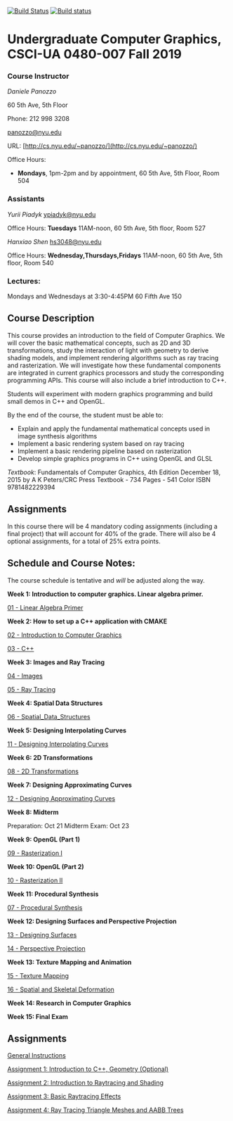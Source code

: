 [![Build Status](https://travis-ci.com/danielepanozzo/ucg.svg?branch=master)](https://travis-ci.com/danielepanozzo/ucg)
[![Build status](https://ci.appveyor.com/api/projects/status/y68kw31p2imq256k?svg=true)](https://ci.appveyor.com/project/danielepanozzo/ucg)

# Undergraduate Computer Graphics, CSCI-UA 0480-007 Fall 2019

### Course Instructor
*Daniele Panozzo*

60 5th Ave, 5th Floor

Phone: 212 998 3208

[panozzo@nyu.edu](mailto:panozzo@nyu.edu)

URL: [http://cs.nyu.edu/~panozzo/](http://cs.nyu.edu/~panozzo/)

Office Hours: 
* **Mondays**, 1pm-2pm and by appointment, 60 5th Ave, 5th Floor, Room 504

### Assistants
*Yurii Piadyk*
[ypiadyk@nyu.edu](mailto:ypiadyk@nyu.edu)

Office Hours: **Tuesdays** 11AM-noon, 60 5th Ave, 5th floor, Room 527

*Hanxiao Shen*
[hs3048@nyu.edu](mailto:hs3048@nyu.edu)

Office Hours: **Wednesday,Thursdays,Fridays** 11AM-noon, 60 5th Ave, 5th floor, Room 540

### Lectures:
Mondays and Wednesdays at 3:30-4:45PM
60 Fifth Ave 150

## Course Description

This course provides an introduction to the field of Computer Graphics. We will cover the basic mathematical concepts, such as 2D and 3D transformations, study the interaction of light with geometry to derive  shading models, and implement rendering algorithms such as ray tracing and rasterization. We will investigate how these fundamental components are integrated in current graphics processors and study the corresponding programming APIs. This course will also include a brief introduction to C++.

Students will experiment with modern graphics programming and build small demos in C++ and OpenGL.

By the end of the course, the student must be able to:

* Explain and apply the fundamental mathematical concepts used in  image synthesis algorithms
* Implement a basic rendering system based on ray tracing
* Implement a basic rendering pipeline based on rasterization
* Develop simple graphics programs in C++ using OpenGL and GLSL

*Textbook*:
Fundamentals of Computer Graphics, 4th Edition
December 18, 2015 by A K Peters/CRC Press
Textbook - 734 Pages - 541 Color
ISBN 9781482229394

## Assignments

In this course there will be 4 mandatory coding assignments (including a final project) that will account for 40% of the grade. There will also be 4 optional assignments, for a total of 25% extra points.

## Schedule and Course Notes:

The course schedule is tentative and *will* be adjusted along the way.

**Week 1: Introduction to computer graphics. Linear algebra primer.**

[01 - Linear Algebra Primer](https://www.icloud.com/keynote/0O4s8gzpbOCG61F_6PG4e5GKw#01_-_Basic_Linear_Algebra)

**Week 2: How to set up a C++ application with CMAKE**

[02 - Introduction to Computer Graphics](https://www.icloud.com/keynote/0hAcu2HAqd8ewHjsyMzNMwNEQ#02_-_Introduction_to_Computer_Graphics)

[03 - C++](https://www.icloud.com/keynote/0qeJcksuI7L5z6n73cYCrl4Wg#03_-_C++)

**Week 3: Images and Ray Tracing**

[04 - Images](https://www.icloud.com/keynote/0hhhY7wOzq5b2nGqlMQ4nNglA#04_-_Images)

[05 - Ray Tracing](https://www.icloud.com/keynote/0f_5VMzvze0dv3HtAy82rrV6w#05_-_Ray_Tracing)

**Week 4: Spatial Data Structures**

[06 - Spatial_Data_Structures](https://www.icloud.com/keynote/072YPvX_cP5gP2etosh0eyNrQ#06_-_Spatial_Data_Structures)

**Week 5: Designing Interpolating Curves**

[11 - Designing Interpolating Curves](https://www.icloud.com/keynote/0r02boPmRKn6ilceKhy8juRxg#11_-_Designing_Interpolating_Curves)

**Week 6: 2D Transformations**

[08 - 2D Transformations](https://www.icloud.com/keynote/0a5zYhqUFm7fwYRa8xr7CPblg#08_-_2D_Transformations)

**Week 7: Designing Approximating Curves**

[12 - Designing Approximating Curves](https://www.icloud.com/keynote/0lQpdFve0-CzO1FGwWbjL2Kug#12_-_Designing_Approximating_Curves)

**Week 8: Midterm**

Preparation: Oct 21
Midterm Exam: Oct 23

**Week 9: OpenGL (Part 1)**

[09 - Rasterization I](https://www.icloud.com/keynote/0Wdhyk3sX-2lx0yGf2Jx5aLjQ#09_-_Rasterization_I)

**Week 10: OpenGL (Part 2)**

[10 - Rasterization II](https://www.icloud.com/keynote/0nA4wOS_2P2U0PIRJUBo14rng#10_-_Rasterization_II)

**Week 11: Procedural Synthesis**

[07 - Procedural Synthesis](https://www.icloud.com/keynote/0dryUUM90cxhmageDDa5Yy2mA#07_-_Procedural_Synthesis)

**Week 12: Designing Surfaces and Perspective Projection**

[13 - Designing Surfaces](https://www.icloud.com/keynote/0V1c8sgep_Q5kjXNbHcvkwu3g#13_-_Designing_Surfaces)

[14 - Perspective Projection](https://www.icloud.com/keynote/0Op2C9HU_JXUTZYUhfBny5P7Q#14_-_Perspective_Projection)

**Week 13: Texture Mapping and Animation**

[15 - Texture Mapping](https://www.icloud.com/keynote/0PKZcw0DbwsmqrB3dWjyvsKGg#15_-_Texture_Mapping)

[16 - Spatial and Skeletal Deformation](https://www.icloud.com/keynote/0ThsN9Nx8Vrw5bwDexl9a9V0w#16_-_Spatial_and_Skeletal_Deformations)

**Week 14: Research in Computer Graphics**

**Week 15: Final Exam**


## Assignments

[General Instructions](https://github.com/danielepanozzo/ucg/tree/master/RULES.md)

[Assignment 1: Introduction to C++, Geometry (Optional)](https://github.com/danielepanozzo/ucg/tree/master/Assignment_1)

[Assignment 2: Introduction to Raytracing and Shading](https://github.com/danielepanozzo/ucg/tree/master/Assignment_2)

[Assignment 3: Basic Raytracing Effects](https://github.com/danielepanozzo/ucg/tree/master/Assignment_3)

[Assignment 4: Ray Tracing Triangle Meshes and AABB Trees](https://github.com/danielepanozzo/ucg/tree/master/Assignment_4)
